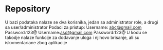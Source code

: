 # Repository
U bazi podataka nalaze se dva korisnika, jedan sa administrator role, a drugi sa user/administrator
Podaci za pristup:
Username: abc@gmail.com
Password:123@
Username:asd@gmail.com
Password:123@
U kodu se takodje nalaze funkcije za dodavanje uloga i njihovo brisanje, ali su iskomentariane zbog aplikacije
